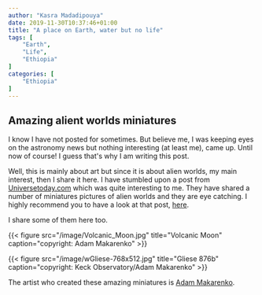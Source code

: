 ```yaml
---
author: "Kasra Madadipouya"
date: 2019-11-30T10:37:46+01:00
title: "A place on Earth, water but no life"
tags: [
    "Earth",
    "Life",
    "Ethiopia"
]
categories: [
    "Ethiopia"
]
---
```


## Amazing alient worlds miniatures 

I know I have not posted for sometimes. But believe me, I was keeping eyes on the astronomy news but nothing interesting (at least me), came up. Until now of course! I guess that's why I am writing this post.

Well, this is mainly about art but since it is about alien worlds, my main interest, then I share it here. I have stumbled upon a post from [Universetoday.com](https://www.universetoday.com/) which was quite interesting to me. They have shared a number of miniatures pictures of alien worlds and they are eye catching. I highly recommend you to have a look at that post, [here](https://www.universetoday.com/144308/these-incredible-images-of-alien-worlds-are-actually-miniatures/). 

I share some of them here too.


{{< figure src="/image/Volcanic_Moon.jpg" title="Volcanic Moon" caption="copyright: Adam Makarenko" >}}

{{< figure src="/image/wGliese-768x512.jpg" title="Gliese 876b" caption="copyright: Keck Observatory/Adam Makarenko" >}}

The artist who created these amazing miniatures is [Adam Makarenko](http://www.adammakarenko.com/).
